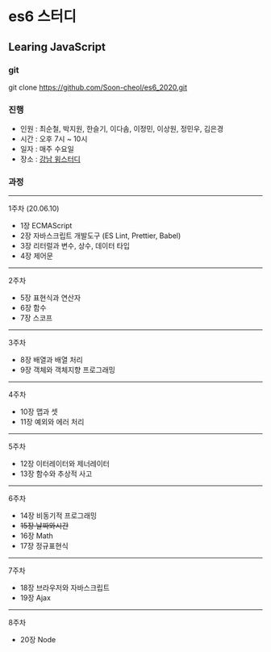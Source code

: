 # es6 스터디

## Learing JavaScript

### git

git clone https://github.com/Soon-cheol/es6_2020.git

### 진행

- 인원 : 최순철, 박지원, 한슬기, 이다솜, 이정민, 이상원, 정민우, 김은경
- 시간 : 오후 7시 ~ 10시
- 일자 : 매주 수요일
- 장소 : <a href="https://spacecloud.kr/space/3476" target="_blank">강남 윙스터디</a>

### 과정

---

1주차 (20.06.10)

- 1장 ECMAScript
- 2장 자바스크립트 개발도구 (ES Lint, Prettier, Babel)
- 3장 리터럴과 변수, 상수, 데이터 타입
- 4장 제어문

---

2주차 

- 5장 표현식과 연산자
- 6장 함수
- 7장 스코프

---

3주차 

- 8장 배열과 배열 처리
- 9장 객체와 객체지향 프로그래밍 

---

4주차 

- 10장 맵과 셋
- 11장 예외와 에러 처리

---

5주차

- 12장 이터레이터와 제너레이터
- 13장 함수와 추상적 사고

---

6주차

- 14장 비동기적 프로그래밍
- ~~15장 날짜와시간~~
- 16장 Math
- 17장 정규표현식

---

7주차

- 18장 브라우저와 자바스크립트
- 19장 Ajax

---

8주차

- 20장 Node
